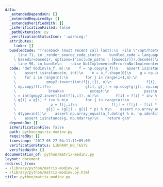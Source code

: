 ```yaml
---
data:
  _extendedDependsOn: []
  _extendedRequiredBy: []
  _extendedVerifiedWith: []
  _isVerificationFailed: false
  _pathExtension: py
  _verificationStatusIcon: ':warning:'
  attributes:
    links: []
  bundledCode: "Traceback (most recent call last):\n  File \"/opt/hostedtoolcache/Python/3.9.2/x64/lib/python3.9/site-packages/onlinejudge_verify/documentation/build.py\"\
    , line 71, in _render_source_code_stat\n    bundled_code = language.bundle(stat.path,\
    \ basedir=basedir, options={'include_paths': [basedir]}).decode()\n  File \"/opt/hostedtoolcache/Python/3.9.2/x64/lib/python3.9/site-packages/onlinejudge_verify/languages/python.py\"\
    , line 96, in bundle\n    raise NotImplementedError\nNotImplementedError\n"
  code: "def modinv(a_f, m):\n    f = np.copy(a_f)\n    assert isinstance(f, np.ndarray)\n\
    \    assert isinstance(m, int)\n    n = a_f.shape[0]\n    g = np.identity(n, dtype=int)\n\
    \    for i in range(n):\n        for j in range(i+1,n):\n            try:\n  \
    \              gmpy2.invert(int(f[j,i]), m)\n                f[i], f[j] = np.copy(f[j]),\
    \ np.copy(f[i])\n                g[i], g[j] = np.copy(g[j]), np.copy(g[i])\n \
    \               break\n            except:\n                pass\n        inv\
    \ = int(gmpy2.invert(int(f[i,i]), m))\n        f[i] = f[i] * inv % m\n       \
    \ g[i] = g[i] * inv % m\n        for j in range(n):\n            if j != i:\n\
    \                p = f[j,i]\n                f[j] = (f[j] - f[i] * p) % m\n  \
    \              g[j] = (g[j] - g[i] * p) % m\n    assert np.array_equal(f, np.identity(n,\
    \ dtype=int))\n    assert np.array_equal(a_f.dot(g) % m, np.identity(n, dtype=int))\n\
    \    assert isinstance(g, np.ndarray)\n    return g\n"
  dependsOn: []
  isVerificationFile: false
  path: python/matrix-modinv.py
  requiredBy: []
  timestamp: '2017-05-27 04:11:11+09:00'
  verificationStatus: LIBRARY_NO_TESTS
  verifiedWith: []
documentation_of: python/matrix-modinv.py
layout: document
redirect_from:
- /library/python/matrix-modinv.py
- /library/python/matrix-modinv.py.html
title: python/matrix-modinv.py
---
```

